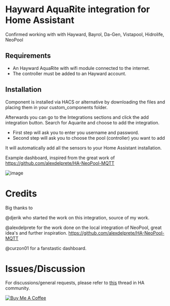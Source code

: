 # Hayward AquaRite integration for Home Assistant

Confirmed working with with Hayward, Bayrol, Da-Gen, Vistapool, Hidrolife, NeoPool

## Requirements
- An Hayward AquaRite with wifi module connected to the internet.
- The controller must be added to an Hayward account.

## Installation
Component is installed via HACS or alternative by downloading the files and placing them in your custom_components folder.

Afterwards you can go to the Integrations sections and click the add integration button. Search for Aquarite and choose to add the integration.

- First step will ask you to enter you username and password. 
- Second step will ask you to choose the pool (controller) you want to add

It will automatically add all the sensors to your Home Assistant installation.

Example dashboard, inspired from the great work of https://github.com/alexdelprete/HA-NeoPool-MQTT

![image](https://github.com/fdebrus/hayward-ha/assets/33791533/ef570ca5-d4dd-4a3d-b5c1-e1379c1d6a14)

# Credits

Big thanks to 

@djerik who started the work on this integration, source of my work.

@alexdelprete for the work done on the local integration of NeoPool, great idea's and further inspiration. https://github.com/alexdelprete/HA-NeoPool-MQTT

@curzon01 for a fanstastic dashboard.

# Issues/Discussion

For discussions/general requests, please refer to [this](https://community.home-assistant.io/t/custom-component-hayward-aquarite/728136) thread in HA community.

<a href="https://buymeacoffee.com/fdebrus" target="_blank"><img src="https://www.buymeacoffee.com/assets/img/custom_images/black_img.png" alt="Buy Me A Coffee" style="height: auto !important;width: auto !important;" ></a><br>

